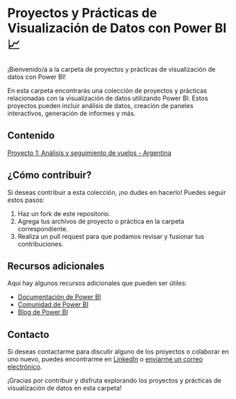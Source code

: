 # Proyectos y Prácticas de Visualización de Datos con Power BI 📈

¡Bienvenido/a a la carpeta de proyectos y prácticas de visualización de datos con Power BI!

En esta carpeta encontrarás una colección de proyectos y prácticas relacionadas con la visualización de datos utilizando Power BI. Estos proyectos pueden incluir análisis de datos, creación de paneles interactivos, generación de informes y más.

## Contenido

[Proyecto 1: Análisis y seguimiento de vuelos - Argentina](https://github.com/FlorenciaBezmalinovich/Proyectos_PBI/tree/main/Proyecto_Final_DA)
<!--- [Proyecto 1: Análisis de Ventas Trimestrales](Proyecto_1/)
- [Proyecto 2: Seguimiento de KPIs de Marketing](Proyecto_2/)
- [Práctica 1: Creación de Paneles Interactivos](Practica_1/)
- [Práctica 2: Generación de Informes Automatizados](Practica_2/)-->

## ¿Cómo contribuir?

Si deseas contribuir a esta colección, ¡no dudes en hacerlo! Puedes seguir estos pasos:

1. Haz un fork de este repositorio.
2. Agrega tus archivos de proyecto o práctica en la carpeta correspondiente.
3. Realiza un pull request para que podamos revisar y fusionar tus contribuciones.

## Recursos adicionales

Aquí hay algunos recursos adicionales que pueden ser útiles:

- [Documentación de Power BI](https://docs.microsoft.com/es-es/power-bi/)
- [Comunidad de Power BI](https://community.powerbi.com/)
- [Blog de Power BI](https://powerbi.microsoft.com/es-es/blog/)

## Contacto

Si deseas contactarme para discutir alguno de los proyectos o colaborar en uno nuevo, puedes encontrarme en [LinkedIn](https://www.linkedin.com/in/florencia-bezmalinovich/) o [enviarme un correo electrónico](florenciabezmalinovich@gmail.com).

¡Gracias por contribuir y disfruta explorando los proyectos y prácticas de visualización de datos en esta carpeta!
